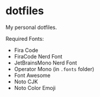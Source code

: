 # dotfiles
My personal dotfiles.

Required Fonts:
- Fira Code
- FiraCode Nerd Font
- JetBrainsMono Nerd Font
- Operator Mono (in `.fonts` folder)
- Font Awesome
- Noto CJK
- Noto Color Emoji
